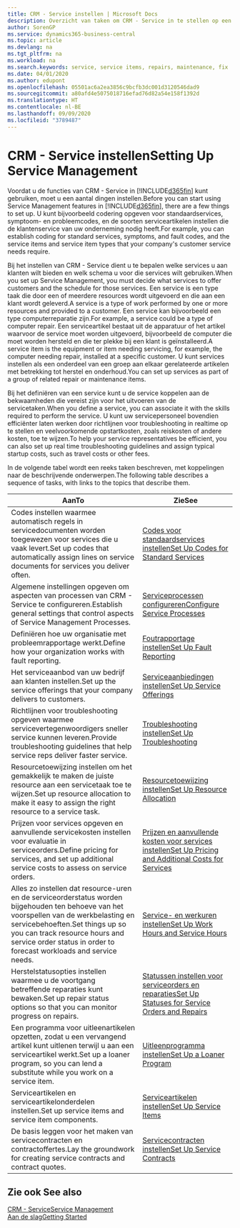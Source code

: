 ```yaml
---
title: CRM - Service instellen | Microsoft Docs
description: Overzicht van taken om CRM - Service in te stellen op een manier die past bij de manier waarop uw organisaties hun services beheren.
author: SorenGP
ms.service: dynamics365-business-central
ms.topic: article
ms.devlang: na
ms.tgt_pltfrm: na
ms.workload: na
ms.search.keywords: service, service items, repairs, maintenance, fix
ms.date: 04/01/2020
ms.author: edupont
ms.openlocfilehash: 05501ac6a2ea3856c9bcfb3dc001d3120546dad9
ms.sourcegitcommit: a80afd4e5075018716efad76d82a54e158f1392d
ms.translationtype: HT
ms.contentlocale: nl-BE
ms.lasthandoff: 09/09/2020
ms.locfileid: "3789487"
---
```

# <a name="setting-up-service-management"></a><span data-ttu-id="645b0-103">CRM - Service instellen</span><span class="sxs-lookup"><span data-stu-id="645b0-103">Setting Up Service Management</span></span>
<span data-ttu-id="645b0-104">Voordat u de functies van CRM - Service in [!INCLUDE[d365fin](includes/d365fin_md.md)] kunt gebruiken, moet u een aantal dingen instellen.</span><span class="sxs-lookup"><span data-stu-id="645b0-104">Before you can start using Service Management features in [!INCLUDE[d365fin](includes/d365fin_md.md)], there are a few things to set up.</span></span> <span data-ttu-id="645b0-105">U kunt bijvoorbeeld codering opgeven voor standaardservices, symptoom- en probleemcodes, en de soorten serviceartikelen instellen die de klantenservice van uw onderneming nodig heeft.</span><span class="sxs-lookup"><span data-stu-id="645b0-105">For example, you can establish coding for standard services, symptoms, and fault codes, and the service items and service item types that your company's customer service needs require.</span></span>  

<span data-ttu-id="645b0-106">Bij het instellen van CRM - Service dient u te bepalen welke services u aan klanten wilt bieden en welk schema u voor die services wilt gebruiken.</span><span class="sxs-lookup"><span data-stu-id="645b0-106">When you set up Service Management, you must decide what services to offer customers and the schedule for those services.</span></span> <span data-ttu-id="645b0-107">Een service is een type taak die door een of meerdere resources wordt uitgevoerd en die aan een klant wordt geleverd.</span><span class="sxs-lookup"><span data-stu-id="645b0-107">A service is a type of work performed by one or more resources and provided to a customer.</span></span> <span data-ttu-id="645b0-108">Een service kan bijvoorbeeld een type computerreparatie zijn.</span><span class="sxs-lookup"><span data-stu-id="645b0-108">For example, a service could be a type of computer repair.</span></span> <span data-ttu-id="645b0-109">Een serviceartikel bestaat uit de apparatuur of het artikel waarvoor de service moet worden uitgevoerd, bijvoorbeeld de computer die moet worden hersteld en die ter plekke bij een klant is geïnstalleerd.</span><span class="sxs-lookup"><span data-stu-id="645b0-109">A service item is the equipment or item needing servicing, for example, the computer needing repair, installed at a specific customer.</span></span> <span data-ttu-id="645b0-110">U kunt services instellen als een onderdeel van een groep aan elkaar gerelateerde artikelen met betrekking tot herstel en onderhoud.</span><span class="sxs-lookup"><span data-stu-id="645b0-110">You can set up services as part of a group of related repair or maintenance items.</span></span>  
  
<span data-ttu-id="645b0-111">Bij het definiëren van een service kunt u de service koppelen aan de bekwaamheden die vereist zijn voor het uitvoeren van de servicetaken.</span><span class="sxs-lookup"><span data-stu-id="645b0-111">When you define a service, you can associate it with the skills required to perform the service.</span></span> <span data-ttu-id="645b0-112">U kunt uw servicepersoneel bovendien efficiënter laten werken door richtlijnen voor troubleshooting in realtime op te stellen en veelvoorkomende opstartkosten, zoals reiskosten of andere kosten, toe te wijzen.</span><span class="sxs-lookup"><span data-stu-id="645b0-112">To help your service representatives be efficient, you can also set up real time troubleshooting guidelines and assign typical startup costs, such as travel costs or other fees.</span></span>  

<span data-ttu-id="645b0-113">In de volgende tabel wordt een reeks taken beschreven, met koppelingen naar de beschrijvende onderwerpen.</span><span class="sxs-lookup"><span data-stu-id="645b0-113">The following table describes a sequence of tasks, with links to the topics that describe them.</span></span>  
  
| <span data-ttu-id="645b0-114">Aan</span><span class="sxs-lookup"><span data-stu-id="645b0-114">To</span></span> | <span data-ttu-id="645b0-115">Zie</span><span class="sxs-lookup"><span data-stu-id="645b0-115">See</span></span> |
| --- | --- |
| <span data-ttu-id="645b0-116">Codes instellen waarmee automatisch regels in servicedocumenten worden toegewezen voor services die u vaak levert.</span><span class="sxs-lookup"><span data-stu-id="645b0-116">Set up codes that automatically assign lines on service documents for services you deliver often.</span></span> |[<span data-ttu-id="645b0-117">Codes voor standaardservices instellen</span><span class="sxs-lookup"><span data-stu-id="645b0-117">Set Up Codes for Standard Services</span></span>](service-how-setup-service-coding.md)|
| <span data-ttu-id="645b0-118">Algemene instellingen opgeven om aspecten van processen van CRM - Service te configureren.</span><span class="sxs-lookup"><span data-stu-id="645b0-118">Establish general settings that control aspects of Service Management Processes.</span></span>|[<span data-ttu-id="645b0-119">Serviceprocessen configureren</span><span class="sxs-lookup"><span data-stu-id="645b0-119">Configure Service Processes</span></span>](service-setup-service-processes.md)|
| <span data-ttu-id="645b0-120">Definiëren hoe uw organisatie met probleemrapportage werkt.</span><span class="sxs-lookup"><span data-stu-id="645b0-120">Define how your organization works with fault reporting.</span></span> |[<span data-ttu-id="645b0-121">Foutrapportage instellen</span><span class="sxs-lookup"><span data-stu-id="645b0-121">Set Up Fault Reporting</span></span>](service-how-setup-fault-reporting.md) |
| <span data-ttu-id="645b0-122">Het serviceaanbod van uw bedrijf aan klanten instellen.</span><span class="sxs-lookup"><span data-stu-id="645b0-122">Set up the service offerings that your company delivers to customers.</span></span>|[<span data-ttu-id="645b0-123">Serviceaanbiedingen instellen</span><span class="sxs-lookup"><span data-stu-id="645b0-123">Set Up Service Offerings</span></span>](service-how-setup-service-offerings.md)|
| <span data-ttu-id="645b0-124">Richtlijnen voor troubleshooting opgeven waarmee servicevertegenwoordigers sneller service kunnen leveren.</span><span class="sxs-lookup"><span data-stu-id="645b0-124">Provide troubleshooting guidelines that help service reps deliver faster service.</span></span> |[<span data-ttu-id="645b0-125">Troubleshooting instellen</span><span class="sxs-lookup"><span data-stu-id="645b0-125">Set Up Troubleshooting</span></span>](service-how-setup-troubleshooting.md) |
| <span data-ttu-id="645b0-126">Resourcetoewijzing instellen om het gemakkelijk te maken de juiste resource aan een servicetaak toe te wijzen.</span><span class="sxs-lookup"><span data-stu-id="645b0-126">Set up resource allocation to make it easy to assign the right resource to a service task.</span></span> |[<span data-ttu-id="645b0-127">Resourcetoewijzing instellen</span><span class="sxs-lookup"><span data-stu-id="645b0-127">Set Up Resource Allocation</span></span>](service-how-setup-resource-allocation.md) |
| <span data-ttu-id="645b0-128">Prijzen voor services opgeven en aanvullende servicekosten instellen voor evaluatie in serviceorders.</span><span class="sxs-lookup"><span data-stu-id="645b0-128">Define pricing for services, and set up additional service costs to assess on service orders.</span></span> |[<span data-ttu-id="645b0-129">Prijzen en aanvullende kosten voor services instellen</span><span class="sxs-lookup"><span data-stu-id="645b0-129">Set Up Pricing and Additional Costs for Services</span></span>](service-how-setup-service-costs-pricing.md)|
| <span data-ttu-id="645b0-130">Alles zo instellen dat resource-uren en de serviceorderstatus worden bijgehouden ten behoeve van het voorspellen van de werkbelasting en servicebehoeften.</span><span class="sxs-lookup"><span data-stu-id="645b0-130">Set things up so you can track resource hours and service order status in order to forecast workloads and service needs.</span></span>|[<span data-ttu-id="645b0-131">Service- en werkuren instellen</span><span class="sxs-lookup"><span data-stu-id="645b0-131">Set Up Work Hours and Service Hours</span></span>](service-how-setup-work-service-hours.md)|
| <span data-ttu-id="645b0-132">Herstelstatusopties instellen waarmee u de voortgang betreffende reparaties kunt bewaken.</span><span class="sxs-lookup"><span data-stu-id="645b0-132">Set up repair status options so that you can monitor progress on repairs.</span></span> | [<span data-ttu-id="645b0-133">Statussen instellen voor serviceorders en reparaties</span><span class="sxs-lookup"><span data-stu-id="645b0-133">Set Up Statuses for Service Orders and Repairs</span></span>](service-order-repair-status.md)|
| <span data-ttu-id="645b0-134">Een programma voor uitleenartikelen opzetten, zodat u een vervangend artikel kunt uitlenen terwijl u aan een serviceartikel werkt.</span><span class="sxs-lookup"><span data-stu-id="645b0-134">Set up a loaner program, so you can lend a substitute while you work on a service item.</span></span> |[<span data-ttu-id="645b0-135">Uitleenprogramma instellen</span><span class="sxs-lookup"><span data-stu-id="645b0-135">Set Up a Loaner Program</span></span>](service-how-setup-loaner-program.md) |
| <span data-ttu-id="645b0-136">Serviceartikelen en serviceartikelonderdelen instellen.</span><span class="sxs-lookup"><span data-stu-id="645b0-136">Set up service items and service item components.</span></span> |[<span data-ttu-id="645b0-137">Serviceartikelen instellen</span><span class="sxs-lookup"><span data-stu-id="645b0-137">Set Up Service Items</span></span>](service-how-setup-service-items.md) |
| <span data-ttu-id="645b0-138">De basis leggen voor het maken van servicecontracten en contractoffertes.</span><span class="sxs-lookup"><span data-stu-id="645b0-138">Lay the groundwork for creating service contracts and contract quotes.</span></span> |[<span data-ttu-id="645b0-139">Servicecontracten instellen</span><span class="sxs-lookup"><span data-stu-id="645b0-139">Set Up Service Contracts</span></span>](service-how-setup-service-contracts.md) |

## <a name="see-also"></a><span data-ttu-id="645b0-140">Zie ook </span><span class="sxs-lookup"><span data-stu-id="645b0-140">See also</span></span>
[<span data-ttu-id="645b0-141">CRM - Service</span><span class="sxs-lookup"><span data-stu-id="645b0-141">Service Management</span></span>](service-service.md)  
[<span data-ttu-id="645b0-142">Aan de slag</span><span class="sxs-lookup"><span data-stu-id="645b0-142">Getting Started</span></span>](product-get-started.md)  
